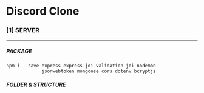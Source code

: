 # Discord Clone

### [1] SERVER

---

##### PACKAGE

```
npm i --save express express-joi-validation joi nodemon
             jsonwebtoken mongoose cors dotenv bcryptjs
```

##### FOLDER & STRUCTURE

```

```
